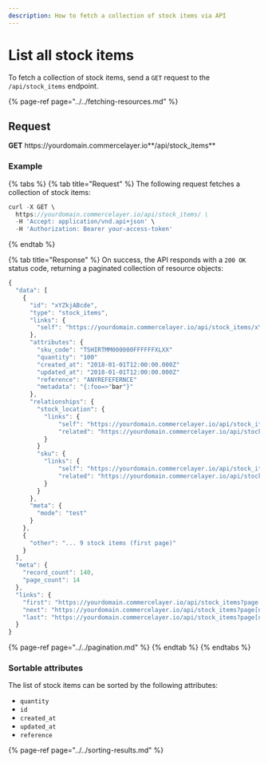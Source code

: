 ```yaml
---
description: How to fetch a collection of stock items via API
---
```


# List all stock items

To fetch a collection of stock items, send a `GET` request to the `/api/stock_items` endpoint.

{% page-ref page="../../fetching-resources.md" %}

## Request

**GET** https://<i></i>yourdomain.commercelayer.io**/api/stock_items**

### **Example**

{% tabs %}
{% tab title="Request" %}
The following request fetches a collection of stock items:

```javascript
curl -X GET \
  https://yourdomain.commercelayer.io/api/stock_items/ \
  -H 'Accept: application/vnd.api+json' \
  -H 'Authorization: Bearer your-access-token'
```
{% endtab %}

{% tab title="Response" %}
On success, the API responds with a `200 OK` status code, returning a paginated collection of resource objects:

```javascript
{
  "data": [
    {
      "id": "xYZkjABcde",
      "type": "stock_items",
      "links": {
        "self": "https://yourdomain.commercelayer.io/api/stock_items/xYZkjABcde"
      },
      "attributes": {
        "sku_code": "TSHIRTMM000000FFFFFFXLXX"
        "quantity": "100"
        "created_at": "2018-01-01T12:00:00.000Z"
        "updated_at": "2018-01-01T12:00:00.000Z"
        "reference": "ANYREFEFERNCE"
        "metadata": "{:foo=>"bar"}"
      },
      "relationships": {
        "stock_location": {
          "links": {
              "self": "https://yourdomain.commercelayer.io/api/stock_items/xYZkjABcde/relationships/stock_location",
              "related": "https://yourdomain.commercelayer.io/api/stock_items/xYZkjABcde/stock_location"
          }
        }
        "sku": {
          "links": {
              "self": "https://yourdomain.commercelayer.io/api/stock_items/xYZkjABcde/relationships/sku",
              "related": "https://yourdomain.commercelayer.io/api/stock_items/xYZkjABcde/sku"
          }
        }
      },
      "meta": {
        "mode": "test"
      }
    },
    {
      "other": "... 9 stock items (first page)"
    }
  ],
  "meta": {
    "record_count": 140,
    "page_count": 14
  },
  "links": {
    "first": "https://yourdomain.commercelayer.io/api/stock_items?page[number]=1&page[size]=10",
    "next": "https://yourdomain.commercelayer.io/api/stock_items?page[number]=2&page[size]=10",
    "last": "https://yourdomain.commercelayer.io/api/stock_items?page[number]=14&page[size]=10"
  }
}
```

{% page-ref page="../../pagination.md" %}
{% endtab %}
{% endtabs %}

### Sortable attributes

The list of stock items can be sorted by the following attributes:

* `quantity`
* `id`
* `created_at`
* `updated_at`
* `reference`

{% page-ref page="../../sorting-results.md" %}
